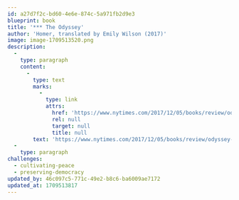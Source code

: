 ```yaml
---
id: a27d7f2c-bd60-4e6e-874c-5a971fb2d9e3
blueprint: book
title: '*** The Odyssey'
author: 'Homer, translated by Emily Wilson (2017)'
image: image-1709513520.png
description:
  -
    type: paragraph
    content:
      -
        type: text
        marks:
          -
            type: link
            attrs:
              href: 'https://www.nytimes.com/2017/12/05/books/review/odyssey-homer-emily-wilson-translation.html'
              rel: null
              target: null
              title: null
        text: 'https://www.nytimes.com/2017/12/05/books/review/odyssey-homer-emily-wilson-translation.html'
  -
    type: paragraph
challenges:
  - cultivating-peace
  - preserving-democracy
updated_by: 46c097c5-771c-49e2-b8c6-ba6009ae7172
updated_at: 1709513817
---
```


